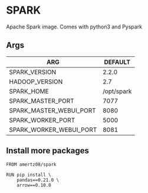 # SPARK

Apache Spark image. Comes with python3 and Pyspark

## Args

| ARG | DEFAULT |
|-----|---------|
| SPARK_VERSION | 2.2.0 |
| HADOOP_VERSION | 2.7 |
| SPARK_HOME | /opt/spark |
| SPARK_MASTER_PORT | 7077 |
| SPARK_MASTER_WEBUI_PORT | 8080|
| SPARK_WORKER_PORT | 5000 |
| SPARK_WORKER_WEBUI_PORT | 8081 |

## Install more packages

```Dockefile
FROM amertz08/spark

RUN pip install \
    pandas==0.21.0 \
    arrow==0.10.0
```
